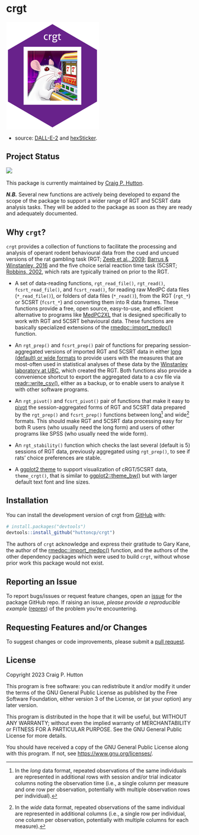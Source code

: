 
<!-- README.md is generated from README.Rmd. Please edit that file -->

# crgt

<img src="man/figures/crgt-hex.png" align="center" width="250px"/>

- source: [DALL-E-2](https://openai.com/dall-e-2) and
  [hexSticker](https://github.com/GuangchuangYu/hexSticker).

## Project Status

<!-- badges: start -->

![](https://img.shields.io/badge/Lifecycle-Experimental-339999)

<!-- badges: end -->

This package is currently maintained by [Craig P.
Hutton](https://craig.rbind.io/).

***N.B.*** Several new functions are actively being developed to expand
the scope of the package to support a wider range of RGT and 5CSRT data
analysis tasks. They will be added to the package as soon as they are
ready and adequately documented.

## Why `crgt`?

`crgt` provides a collection of functions to facilitate the processing
and analysis of operant rodent behavioural data from the cued and uncued
versions of the rat gambling task (RGT; [Zeeb et al.,
2009](https://www.nature.com/articles/npp200962); [Barrus & Winstanley,
2016](https://www.jneurosci.org/content/36/3/785) and the five choice
serial reaction time task (5CSRT; [Robbins,
2002](https://link.springer.com/article/10.1007/s00213-002-1154-7),
which rats are typically trained on prior to the RGT.

- A set of data-reading functions, `rgt_read_file()`, `rgt_read()`,
  `fcsrt_read_file()`, and `fcsrt_read()`, for reading raw MedPC data
  files (`*_read_file()`), or folders of data files (`*_read()`), from
  the RGT (`rgt_*`) or 5CSRT (`fcsrt_*`) and converting them into R data
  frames. These functions provide a free, open source, easy-to-use, and
  efficient alternative to programs like
  [MedPC2XL](https://med-associates.com/product/med-pc-to-excel-data-transfer-mpc2xl-utility)
  that is designed specifically to work with RGT and 5CSRT behavioural
  data. These functions are basically specialized extensions of the
  [rmedpc::import_medpc()](https://github.com/gkane26/rmedpc) function.

- An `rgt_prep()` and `fcsrt_prep()` pair of functions for preparing
  session-aggregated versions of imported RGT and 5CSRT data in either
  [long (default) or wide
  formats](https://tidyr.tidyverse.org/articles/pivot.html) to provide
  users with the measures that are most-often used in statistical
  analyses of these data by the [Winstanley laboratory at
  UBC](https://winstanleylab.psych.ubc.ca/), which created the RGT. Both
  functions also provide a convenience shortcut to export the aggregated
  data to a csv file via
  [readr::write_csv()](https://readr.tidyverse.org/reference/write_delim.html),
  either as a backup, or to enable users to analyse it with other
  software programs.

- An `rgt_pivot()` and `fcsrt_pivot()` pair of functions that make it
  easy to [pivot](https://tidyr.tidyverse.org/articles/pivot.html) the
  session-aggregated forms of RGT and 5CSRT data prepared by the
  `rgt_prep()` and `fcsrt_prep()` functions between long[^1] and
  wide[^2] formats. This should make RGT and 5CSRT data processing easy
  for both R users (who usually need the long form) and users of other
  programs like SPSS (who usually need the wide form).

- An `rgt_stability()` function which checks the last several (default
  is 5) sessions of RGT data, previously aggregated using `rgt_prep()`,
  to see if rats’ choice preferences are stable.

- A [ggplot2
  theme](https://ggplot2.tidyverse.org/reference/index.html#themes) to
  support visualization of cRGT/5CSRT data, `theme_crgt()`, that is
  similar to
  [ggplot2::theme_bw()](https://ggplot2.tidyverse.org/reference/ggtheme.html)
  but with larger default text font and line sizes.

## Installation

You can install the development version of crgt from
[GitHub](https://github.com/) with:

``` r
# install.packages("devtools")
devtools::install_github("huttoncp/crgt")
```

The authors of `crgt` acknowledge and express their gratitude to Gary
Kane, the author of the
[rmedpc::import_medpc()](https://github.com/gkane26/rmedpc) function,
and the authors of the other dependency packages which were used to
build `crgt`, without whose prior work this package would not exist.

## Reporting an Issue

To report bugs/issues or request feature changes, open an
[issue](https://github.com/huttoncp/crgt/issues) for the package GitHub
repo. If raising an issue, *please provide a reproducible example*
([reprex](https://www.tidyverse.org/help/)) of the problem you’re
encountering.

## Requesting Features and/or Changes

To suggest changes or code improvements, please submit a [pull
request](https://github.com/huttoncp/crgt/pulls).

## License

Copyright 2023 Craig P. Hutton

This program is free software: you can redistribute it and/or modify it
under the terms of the GNU General Public License as published by the
Free Software Foundation, either version 3 of the License, or (at your
option) any later version.

This program is distributed in the hope that it will be useful, but
WITHOUT ANY WARRANTY; without even the implied warranty of
MERCHANTABILITY or FITNESS FOR A PARTICULAR PURPOSE. See the GNU General
Public License for more details.

You should have received a copy of the GNU General Public License along
with this program. If not, see <https://www.gnu.org/licenses/>.

[^1]: In the *long* data format, repeated observations of the same
    individuals are represented in additional rows with session and/or
    trial indicator columns noting the observation time (i.e., a single
    column per measure and one row per observation, potentially with
    multiple observation rows per individual).

[^2]: In the *wide* data format, repeated observations of the same
    individual are represented in additional columns (i.e., a single row
    per individual, one column per observation, potentially with
    multiple columns for each measure).
